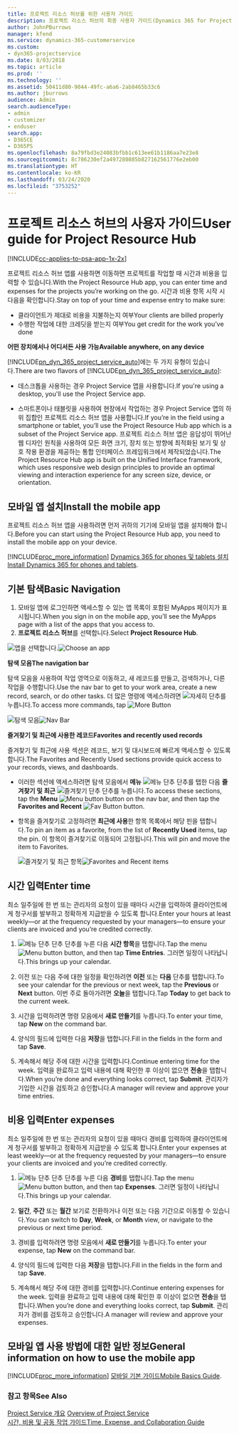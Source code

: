 ```yaml
---
title: 프로젝트 리소스 허브를 위한 사용자 가이드
description: 프로젝트 리소스 허브의 최종 사용자 가이드(Dynamics 365 for Project Service)
author: JohnPBurrows
manager: kfend
ms.service: dynamics-365-customerservice
ms.custom:
- dyn365-projectservice
ms.date: 8/03/2018
ms.topic: article
ms.prod: ''
ms.technology: ''
ms.assetid: 50411d80-9044-49fc-a6a6-2ab8465b33c6
ms.author: jburrows
audience: Admin
search.audienceType:
- admin
- customizer
- enduser
search.app:
- D365CE
- D365PS
ms.openlocfilehash: 8a79fbd3e24083bfbb1c613ee61b1186aa7e23e8
ms.sourcegitcommit: 8c786230ef2a497280885b827162561776e2eb00
ms.translationtype: HT
ms.contentlocale: ko-KR
ms.lasthandoff: 03/24/2020
ms.locfileid: "3753252"
---
```

# <a name="user-guide-for-project-resource-hub"></a><span data-ttu-id="7c500-103">프로젝트 리소스 허브의 사용자 가이드</span><span class="sxs-lookup"><span data-stu-id="7c500-103">User guide for Project Resource Hub</span></span>

[!INCLUDE[cc-applies-to-psa-app-1x-2x](../includes/cc-applies-to-psa-app-1x-2x.md)]

<span data-ttu-id="7c500-104">프로젝트 리소스 허브 앱를 사용하면 이동하면 프로젝트를 작업할 때 시간과 비용을 입력할 수 있습니다.</span><span class="sxs-lookup"><span data-stu-id="7c500-104">With the Project Resource Hub app, you can enter time and expenses for the projects you’re working on the go.</span></span> <span data-ttu-id="7c500-105">시간과 비용 항목 시작 시 다음을 확인합니다.</span><span class="sxs-lookup"><span data-stu-id="7c500-105">Stay on top of your time and expense entry to make sure:</span></span>

- <span data-ttu-id="7c500-106">클라이언트가 제대로 비용을 지불하는지 여부</span><span class="sxs-lookup"><span data-stu-id="7c500-106">Your clients are billed properly</span></span>
- <span data-ttu-id="7c500-107">수행한 작업에 대한 크레딧을 받는지 여부</span><span class="sxs-lookup"><span data-stu-id="7c500-107">You get credit for the work you’ve done</span></span>

<span data-ttu-id="7c500-108">**어떤 장치에서나 어디서든 사용 가능**</span><span class="sxs-lookup"><span data-stu-id="7c500-108">**Available anywhere, on any device**</span></span>

<span data-ttu-id="7c500-109">[!INCLUDE[pn_dyn_365_project_service_auto](../includes/pn-dyn-365-project-service-auto.md)]에는 두 가지 유형이 있습니다.</span><span class="sxs-lookup"><span data-stu-id="7c500-109">There are two flavors of [!INCLUDE[pn_dyn_365_project_service_auto](../includes/pn-dyn-365-project-service-auto.md)]:</span></span> 

- <span data-ttu-id="7c500-110">데스크톱을 사용하는 경우 Project Service 앱을 사용합니다.</span><span class="sxs-lookup"><span data-stu-id="7c500-110">If you're using a desktop, you'll use the Project Service app.</span></span> 

- <span data-ttu-id="7c500-111">스마트폰이나 태블릿을 사용하여 현장에서 작업하는 경우 Project Service 앱의 하위 집합인 프로젝트 리소스 허브 앱을 사용합니다.</span><span class="sxs-lookup"><span data-stu-id="7c500-111">If you’re in the field using a smartphone or tablet, you’ll use the Project Resource Hub app which is a subset of the Project Service  app.</span></span> <span data-ttu-id="7c500-112">프로젝트 리소스 허브 앱은 응답성이 뛰어난 웹 디자인 원칙을 사용하여 모든 화면 크기, 장치 또는 방향에 최적화된 보기 및 상호 작용 환경을 제공하는 통합 인터페이스 프레임워크에서 제작되었습니다.</span><span class="sxs-lookup"><span data-stu-id="7c500-112">The Project Resource Hub app is built on the Unified Interface framework, which uses responsive web design principles to provide an optimal viewing and interaction experience for any screen size, device, or orientation.</span></span> 


## <a name="install-the-mobile-app"></a><span data-ttu-id="7c500-113">모바일 앱 설치</span><span class="sxs-lookup"><span data-stu-id="7c500-113">Install the mobile app</span></span>
<span data-ttu-id="7c500-114">프로젝트 리소스 허브 앱을 사용하려면 먼저 귀하의 기기에 모바일 앱을 설치해야 합니다.</span><span class="sxs-lookup"><span data-stu-id="7c500-114">Before you can start using the Project Resource Hub app, you need to install the mobile app on your device.</span></span> 

[!INCLUDE[proc_more_information](../includes/proc-more-information.md)] <span data-ttu-id="7c500-115">[Dynamics 365 for phones 및 tablets 설치](../mobile-app/install-dynamics-365-for-phones-and-tablets.md)</span><span class="sxs-lookup"><span data-stu-id="7c500-115">[Install Dynamics 365 for phones and tablets](../mobile-app/install-dynamics-365-for-phones-and-tablets.md).</span></span>

## <a name="basic-navigation"></a><span data-ttu-id="7c500-116">기본 탐색</span><span class="sxs-lookup"><span data-stu-id="7c500-116">Basic Navigation</span></span>
1.  <span data-ttu-id="7c500-117">모바일 앱에 로그인하면 액세스할 수 있는 앱 목록이 포함된 MyApps 페이지가 표시됩니다.</span><span class="sxs-lookup"><span data-stu-id="7c500-117">When you sign in on the mobile app, you’ll see the MyApps page with a list of the apps that you access to.</span></span> 
2.  <span data-ttu-id="7c500-118">**프로젝트 리소스 허브**를 선택합니다.</span><span class="sxs-lookup"><span data-stu-id="7c500-118">Select **Project Resource Hub**.</span></span>

<span data-ttu-id="7c500-119">![앱을 선택합니다.](media/chooseApp_1.png "앱을 선택합니다.")</span><span class="sxs-lookup"><span data-stu-id="7c500-119">![Choose an app](media/chooseApp_1.png "Choose an app")</span></span>

<span data-ttu-id="7c500-120">**탐색 모음**</span><span class="sxs-lookup"><span data-stu-id="7c500-120">**The navigation bar**</span></span>

<span data-ttu-id="7c500-121">탐색 모음을 사용하여 작업 영역으로 이동하고, 새 레코드를 만들고, 검색하거나, 다른 작업을 수행합니다.</span><span class="sxs-lookup"><span data-stu-id="7c500-121">Use the nav bar to get to your work area, create a new record, search, or do other tasks.</span></span> <span data-ttu-id="7c500-122">더 많은 명령에 액세스하려면 ![자세히 단추](media/MoreButton.png "자세히 버튼")를 누릅니다.</span><span class="sxs-lookup"><span data-stu-id="7c500-122">To access more commands, tap ![More Button](media/MoreButton.png "More Button")</span></span>

<span data-ttu-id="7c500-123">![탐색 모음](media/NavBar_2.png "탐색 모음")</span><span class="sxs-lookup"><span data-stu-id="7c500-123">![Nav Bar](media/NavBar_2.png "Nav Bar")</span></span>

<span data-ttu-id="7c500-124">**즐겨찾기 및 최근에 사용한 레코드**</span><span class="sxs-lookup"><span data-stu-id="7c500-124">**Favorites and recently used records**</span></span>

<span data-ttu-id="7c500-125">즐겨찾기 및 최근에 사용 섹션은 레코드, 보기 및 대시보드에 빠르게 액세스할 수 있도록 합니다.</span><span class="sxs-lookup"><span data-stu-id="7c500-125">The Favorites and Recently Used sections provide quick access to your records, views, and dashboards.</span></span> 

- <span data-ttu-id="7c500-126">이러한 섹션에 액세스하려면 탐색 모음에서 **메뉴** ![메뉴 단추](media/MenuButton.png "메뉴 단추") 단추를 탭한 다음 **즐겨찾기 및 최근** ![즐겨찾기 단추](media/FavButton.png "즐겨 찾기 단추") 단추를 누릅니다.</span><span class="sxs-lookup"><span data-stu-id="7c500-126">To access these sections, tap the **Menu** ![Menu button](media/MenuButton.png "Menu button") button on the nav bar, and then tap the **Favorites and Recent** ![Fav Button](media/FavButton.png "Fav Button") button.</span></span>

- <span data-ttu-id="7c500-127">항목을 즐겨찾기로 고정하려면 **최근에 사용**한 항목 목록에서 해당 핀을 탭합니다.</span><span class="sxs-lookup"><span data-stu-id="7c500-127">To pin an item as a favorite, from the list of **Recently Used** items, tap the pin.</span></span> <span data-ttu-id="7c500-128">이 항목이 즐겨찾기로 이동되어 고정됩니다.</span><span class="sxs-lookup"><span data-stu-id="7c500-128">This will pin and move the item to Favorites.</span></span>

  <span data-ttu-id="7c500-129">![즐겨찾기 및 최근 항목](media/Favs_3.png "즐겨찾기 및 최근 항목")</span><span class="sxs-lookup"><span data-stu-id="7c500-129">![Favorites and Recent items](media/Favs_3.png "Favorites and Recent items")</span></span>
 
## <a name="enter-time"></a><span data-ttu-id="7c500-130">시간 입력</span><span class="sxs-lookup"><span data-stu-id="7c500-130">Enter time</span></span>
<span data-ttu-id="7c500-131">최소 일주일에 한 번 또는 관리자의 요청이 있을 때마다 시간을 입력하여 클라이언트에게 청구서를 발부하고 정확하게 지급받을 수 있도록 합니다.</span><span class="sxs-lookup"><span data-stu-id="7c500-131">Enter your hours at least weekly—or at the frequency requested by your managers—to ensure your clients are invoiced and you’re credited correctly.</span></span>

1. <span data-ttu-id="7c500-132">![메뉴 단추](media/MenuButton.png "메뉴 단추") 단추 단추를 누른 다음 **시간 항목**을 탭합니다.</span><span class="sxs-lookup"><span data-stu-id="7c500-132">Tap the menu ![Menu button](media/MenuButton.png "Menu button") button, and then tap **Time Entries**.</span></span> <span data-ttu-id="7c500-133">그러면 일정이 나타납니다.</span><span class="sxs-lookup"><span data-stu-id="7c500-133">This brings up your calendar.</span></span>

2. <span data-ttu-id="7c500-134">이전 또는 다음 주에 대한 일정을 확인하려면 **이전** 또는 **다음** 단추를 탭합니다.</span><span class="sxs-lookup"><span data-stu-id="7c500-134">To see your calendar for the previous or next week, tap the **Previous** or **Next** button.</span></span> <span data-ttu-id="7c500-135">이번 주로 돌아가려면 **오늘**을 탭합니다.</span><span class="sxs-lookup"><span data-stu-id="7c500-135">Tap **Today** to get back to the current week.</span></span>

3. <span data-ttu-id="7c500-136">시간을 입력하려면 명령 모음에서 **새로 만들기**를 누릅니다.</span><span class="sxs-lookup"><span data-stu-id="7c500-136">To enter your time, tap **New** on the command bar.</span></span> 

4. <span data-ttu-id="7c500-137">양식의 필드에 입력한 다음 **저장**을 탭합니다.</span><span class="sxs-lookup"><span data-stu-id="7c500-137">Fill in the fields in the form and tap **Save**.</span></span>

5. <span data-ttu-id="7c500-138">계속해서 해당 주에 대한 시간을 입력합니다.</span><span class="sxs-lookup"><span data-stu-id="7c500-138">Continue entering time for the week.</span></span> <span data-ttu-id="7c500-139">입력을 완료하고 입력 내용에 대해 확인한 후 이상이 없으면 **전송**을 탭합니다.</span><span class="sxs-lookup"><span data-stu-id="7c500-139">When you’re done and everything looks correct, tap **Submit**.</span></span> <span data-ttu-id="7c500-140">관리자가 기입한 시간을 검토하고 승인합니다.</span><span class="sxs-lookup"><span data-stu-id="7c500-140">A manager will review and approve your time entries.</span></span>

## <a name="enter-expenses"></a><span data-ttu-id="7c500-141">비용 입력</span><span class="sxs-lookup"><span data-stu-id="7c500-141">Enter expenses</span></span> 
<span data-ttu-id="7c500-142">최소 일주일에 한 번 또는 관리자의 요청이 있을 때마다 경비를 입력하여 클라이언트에게 청구서를 발부하고 정확하게 지급받을 수 있도록 합니다.</span><span class="sxs-lookup"><span data-stu-id="7c500-142">Enter your expenses at least weekly—or at the frequency requested by your managers—to ensure your clients are invoiced and you’re credited correctly.</span></span>

1. <span data-ttu-id="7c500-143">![메뉴 단추](media/MenuButton.png "메뉴 단추") 단추 단추를 누른 다음 **경비**를 탭합니다.</span><span class="sxs-lookup"><span data-stu-id="7c500-143">Tap the menu ![Menu button](media/MenuButton.png "Menu button") button, and then tap **Expenses**.</span></span> <span data-ttu-id="7c500-144">그러면 일정이 나타납니다.</span><span class="sxs-lookup"><span data-stu-id="7c500-144">This brings up your calendar.</span></span>

2. <span data-ttu-id="7c500-145">**일간**, **주간** 또는 **월간** 보기로 전환하거나 이전 또는 다음 기간으로 이동할 수 있습니다.</span><span class="sxs-lookup"><span data-stu-id="7c500-145">You can switch to **Day**, **Week**, or **Month** view, or navigate to the previous or next time period.</span></span> 

3. <span data-ttu-id="7c500-146">경비를 입력하려면 명령 모음에서 **새로 만들기**를 누릅니다.</span><span class="sxs-lookup"><span data-stu-id="7c500-146">To enter your expense, tap **New** on the command bar.</span></span> 

4. <span data-ttu-id="7c500-147">양식의 필드에 입력한 다음 **저장**을 탭합니다.</span><span class="sxs-lookup"><span data-stu-id="7c500-147">Fill in the fields in the form and tap **Save**.</span></span>

5. <span data-ttu-id="7c500-148">계속해서 해당 주에 대한 경비를 입력합니다.</span><span class="sxs-lookup"><span data-stu-id="7c500-148">Continue entering expenses for the week.</span></span> <span data-ttu-id="7c500-149">입력을 완료하고 입력 내용에 대해 확인한 후 이상이 없으면 **전송**을 탭합니다.</span><span class="sxs-lookup"><span data-stu-id="7c500-149">When you’re done and everything looks correct, tap **Submit**.</span></span> <span data-ttu-id="7c500-150">관리자가 경비를 검토하고 승인합니다.</span><span class="sxs-lookup"><span data-stu-id="7c500-150">A manager will review and approve your expenses.</span></span>

## <a name="general-information-on-how-to-use-the-mobile-app"></a><span data-ttu-id="7c500-151">모바일 앱 사용 방법에 대한 일반 정보</span><span class="sxs-lookup"><span data-stu-id="7c500-151">General information on how to use the mobile app</span></span> 
[!INCLUDE[proc_more_information](../includes/proc-more-information.md)] <span data-ttu-id="7c500-152">[모바일 기본 가이드](../mobile-app/dynamics-365-phones-tablets-users-guide.md)</span><span class="sxs-lookup"><span data-stu-id="7c500-152">[Mobile Basics Guide](../mobile-app/dynamics-365-phones-tablets-users-guide.md).</span></span>

### <a name="see-also"></a><span data-ttu-id="7c500-153">참고 항목</span><span class="sxs-lookup"><span data-stu-id="7c500-153">See Also</span></span>  
 <span data-ttu-id="7c500-154">[Project Service 개요](../project-service/overview.md) </span><span class="sxs-lookup"><span data-stu-id="7c500-154">[Overview of Project Service](../project-service/overview.md) </span></span>  
 [<span data-ttu-id="7c500-155">시간, 비용 및 공동 작업 가이드</span><span class="sxs-lookup"><span data-stu-id="7c500-155">Time, Expense, and Collaboration Guide</span></span>](../project-service/time-expense-collaboration-guide.md)   
 
